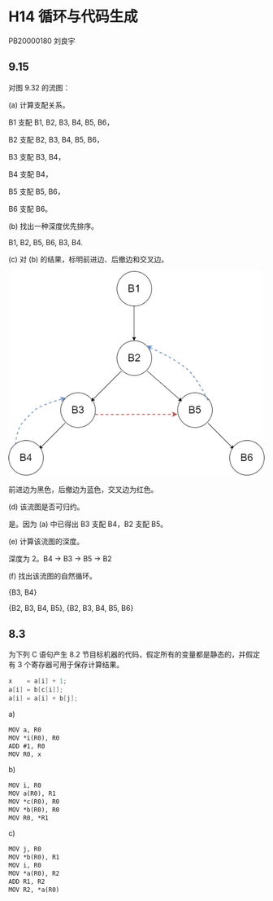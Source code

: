 # H14 循环与代码生成

PB20000180 刘良宇

## 9.15

对图 9.32 的流图：

(a) 计算支配关系。

B1 支配 B1, B2, B3, B4, B5, B6，

B2 支配 B2, B3, B4, B5, B6，

B3 支配 B3, B4，

B4 支配 B4，

B5 支配 B5, B6，

B6 支配 B6。

(b) 找出一种深度优先排序。

B1, B2, B5, B6, B3, B4.

(c) 对 (b) 的结果，标明前进边、后撤边和交叉边。

![](h14/dfs.png)

前进边为黑色，后撤边为蓝色，交叉边为红色。

(d) 该流图是否可归约。

是。因为 (a) 中已得出 B3 支配 B4，B2 支配 B5。

(e) 计算该流图的深度。

深度为 2。B4 -> B3 -> B5 -> B2

(f) 找出该流图的自然循环。

{B3, B4}

{B2, B3, B4, B5}, {B2, B3, B4, B5, B6}

## 8.3

为下列 C 语句产生 8.2 节目标机器的代码，假定所有的变量都是静态的，并假定有 3 个寄存器可用于保存计算结果。

```c
x    = a[i] + 1;
a[i] = b[c[i]];
a[i] = a[i] + b[j];
```

a)

```assembly
MOV a, R0
MOV *i(R0), R0
ADD #1, R0
MOV R0, x
```

b)

```assembly
MOV i, R0
MOV a(R0), R1
MOV *c(R0), R0
MOV *b(R0), R0
MOV R0, *R1
```

c)

```assembly
MOV j, R0
MOV *b(R0), R1
MOV i, R0
MOV *a(R0), R2
ADD R1, R2
MOV R2, *a(R0)
```
